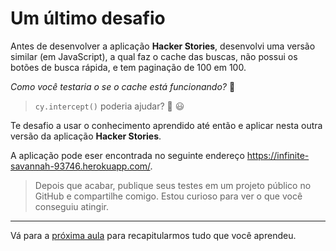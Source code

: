 # Um último desafio

Antes de desenvolver a aplicação **Hacker Stories**, desenvolvi uma versão similar (em JavaScript), a qual faz o cache das buscas, não possui os botões de busca rápida, e tem paginação de 100 em 100.

_Como você testaria o se o cache está funcionando?_ 🤔

> `cy.intercept()` poderia ajudar? 🙊 😃

Te desafio a usar o conhecimento aprendido até então e aplicar nesta outra versão da aplicação **Hacker Stories**.

A aplicação pode eser encontrada no seguinte endereço https://infinite-savannah-93746.herokuapp.com/.

> Depois que acabar, publique seus testes em um projeto público no GitHub e compartilhe comigo. Estou curioso para ver o que você conseguiu atingir.

___

Vá para a [próxima aula](./congratulations.md) para recapitularmos tudo que você aprendeu.
